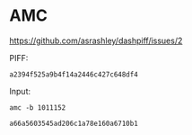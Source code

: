 # AMC

https://github.com/asrashley/dashpiff/issues/2

PIFF:

~~~
a2394f525a9b4f14a2446c427c648df4
~~~

Input:

~~~
amc -b 1011152

a66a5603545ad206c1a78e160a6710b1
~~~
